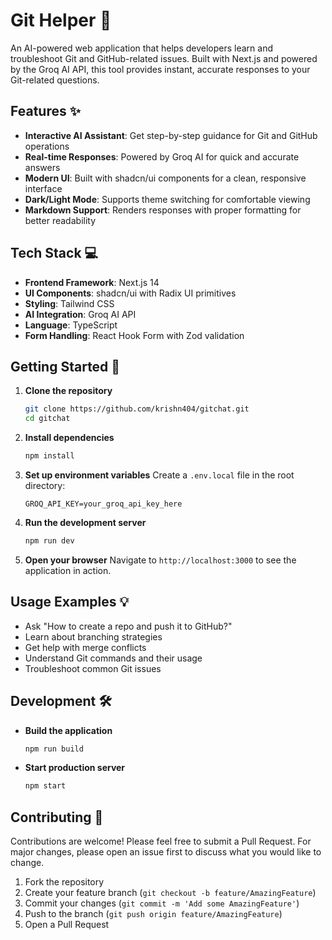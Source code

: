 # Git Helper 🚀

An AI-powered web application that helps developers learn and troubleshoot Git and GitHub-related issues. Built with Next.js and powered by the Groq AI API, this tool provides instant, accurate responses to your Git-related questions.

## Features ✨

- **Interactive AI Assistant**: Get step-by-step guidance for Git and GitHub operations
- **Real-time Responses**: Powered by Groq AI for quick and accurate answers
- **Modern UI**: Built with shadcn/ui components for a clean, responsive interface
- **Dark/Light Mode**: Supports theme switching for comfortable viewing
- **Markdown Support**: Renders responses with proper formatting for better readability

## Tech Stack 💻

- **Frontend Framework**: Next.js 14
- **UI Components**: shadcn/ui with Radix UI primitives
- **Styling**: Tailwind CSS
- **AI Integration**: Groq AI API
- **Language**: TypeScript
- **Form Handling**: React Hook Form with Zod validation

## Getting Started 🌟

1. **Clone the repository**
   ```bash
   git clone https://github.com/krishn404/gitchat.git
   cd gitchat
   ```

2. **Install dependencies**
   ```bash
   npm install
   ```

3. **Set up environment variables**
   Create a `.env.local` file in the root directory:
   ```env
   GROQ_API_KEY=your_groq_api_key_here
   ```

4. **Run the development server**
   ```bash
   npm run dev
   ```

5. **Open your browser**
   Navigate to `http://localhost:3000` to see the application in action.

## Usage Examples 💡

- Ask "How to create a repo and push it to GitHub?"
- Learn about branching strategies
- Get help with merge conflicts
- Understand Git commands and their usage
- Troubleshoot common Git issues

## Development 🛠️

- **Build the application**
  ```bash
  npm run build
  ```

- **Start production server**
  ```bash
  npm start
  ```


## Contributing 🤝

Contributions are welcome! Please feel free to submit a Pull Request. For major changes, please open an issue first to discuss what you would like to change.

1. Fork the repository
2. Create your feature branch (`git checkout -b feature/AmazingFeature`)
3. Commit your changes (`git commit -m 'Add some AmazingFeature'`)
4. Push to the branch (`git push origin feature/AmazingFeature`)
5. Open a Pull Request


